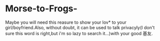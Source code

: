 # Morse-to-Frogs-
Maybe you will need this reasure to show your lov* to your girl/boyfriend.Also, without doubt, it can be used to talk privacyly(I don't sure this word is right,but i'm so lazy to search it...)with your good 基友.
